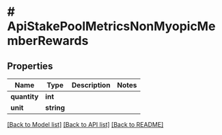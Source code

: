 # # ApiStakePoolMetricsNonMyopicMemberRewards

## Properties

Name | Type | Description | Notes
------------ | ------------- | ------------- | -------------
**quantity** | **int** |  | 
**unit** | **string** |  | 

[[Back to Model list]](../../README.md#documentation-for-models) [[Back to API list]](../../README.md#documentation-for-api-endpoints) [[Back to README]](../../README.md)


